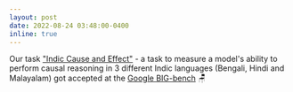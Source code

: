 ```yaml
---
layout: post
date: 2022-08-24 03:48:00-0400
inline: true
---
```


Our task ["Indic Cause and Effect"](https://github.com/google/BIG-bench/tree/main/bigbench/benchmark_tasks/indic_cause_and_effect) - a task to measure a model's ability to perform causal reasoning in 3 different Indic languages (Bengali, Hindi and Malayalam) got accepted at the [Google BIG-bench](https://github.com/google/BIG-bench) 🪑